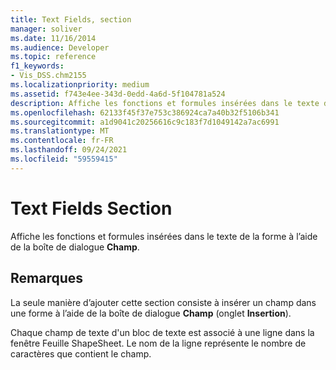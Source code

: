 ```yaml
---
title: Text Fields, section
manager: soliver
ms.date: 11/16/2014
ms.audience: Developer
ms.topic: reference
f1_keywords:
- Vis_DSS.chm2155
ms.localizationpriority: medium
ms.assetid: f743e4ee-343d-0edd-4a6d-5f104781a524
description: Affiche les fonctions et formules insérées dans le texte de la forme à l’aide de la boîte de dialogue Champ.
ms.openlocfilehash: 62133f45f37e753c386924ca7a40b32f5106b341
ms.sourcegitcommit: a1d9041c20256616c9c183f7d1049142a7ac6991
ms.translationtype: MT
ms.contentlocale: fr-FR
ms.lasthandoff: 09/24/2021
ms.locfileid: "59559415"
---
```

# <a name="text-fields-section"></a>Text Fields Section

Affiche les fonctions et formules insérées dans le texte de la forme à l’aide de la boîte de dialogue **Champ**. 
  
## <a name="remarks"></a>Remarques

La seule manière d’ajouter cette section consiste à insérer un champ dans une forme à l’aide de la boîte de dialogue **Champ** (onglet **Insertion**). 
  
Chaque champ de texte d'un bloc de texte est associé à une ligne dans la fenêtre Feuille ShapeSheet. Le nom de la ligne représente le nombre de caractères que contient le champ.
  

